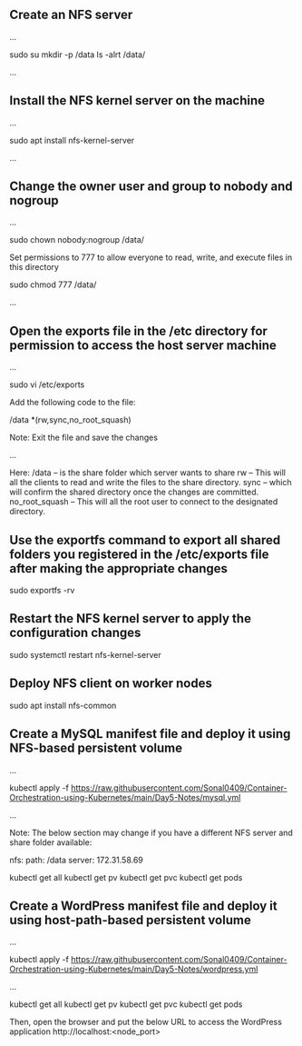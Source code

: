 ## Create an NFS server       

...

sudo su
mkdir -p /data
ls -alrt /data/

...

## Install the NFS kernel server on the machine

...

sudo apt install nfs-kernel-server

...

## Change the owner user and group to nobody and nogroup

...

sudo chown nobody:nogroup /data/

Set permissions to 777 to allow everyone to read, write, and execute files in this directory

sudo chmod 777 /data/

...

## Open the exports file in the /etc directory for permission to access the host server machine

...

sudo vi /etc/exports

Add the following code to the file:

/data 	*(rw,sync,no_root_squash)

Note: Exit the file and save the changes

...

Here:
/data – is the share folder which server wants to share
rw – This will all the clients to read and write the files to the share directory.
sync – which will confirm the shared directory once the changes are committed.
no_root_squash – This will all the root user to connect to the designated directory.

## Use the exportfs command to export all shared folders you registered in the /etc/exports file after making the appropriate changes

sudo exportfs -rv

## Restart the NFS kernel server to apply the configuration changes

sudo systemctl restart nfs-kernel-server

## Deploy NFS client on worker nodes

sudo apt install nfs-common

## Create a MySQL manifest file and deploy it using NFS-based persistent volume

...

kubectl apply -f https://raw.githubusercontent.com/Sonal0409/Container-Orchestration-using-Kubernetes/main/Day5-Notes/mysql.yml

...

Note: The below section may change if you have a different NFS server and share folder available:

  nfs:
    path: /data
    server: 172.31.58.69


kubectl get all
kubectl get pv
kubectl get pvc
kubectl get pods

## Create a WordPress manifest file and deploy it using host-path-based persistent volume

...

kubectl apply -f https://raw.githubusercontent.com/Sonal0409/Container-Orchestration-using-Kubernetes/main/Day5-Notes/wordpress.yml

...

kubectl get all
kubectl get pv
kubectl get pvc
kubectl get pods

Then, open the browser and put the below URL to access the WordPress application
http://localhost:<node_port>



